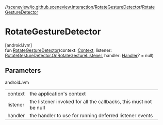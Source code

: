 //[sceneview](../../../index.md)/[io.github.sceneview.interaction](../index.md)/[RotateGestureDetector](index.md)/[RotateGestureDetector](-rotate-gesture-detector.md)

# RotateGestureDetector

[androidJvm]\
fun [RotateGestureDetector](-rotate-gesture-detector.md)(context: [Context](https://developer.android.com/reference/kotlin/android/content/Context.html), listener: [RotateGestureDetector.OnRotateGestureListener](-on-rotate-gesture-listener/index.md), handler: [Handler](https://developer.android.com/reference/kotlin/android/os/Handler.html)? = null)

## Parameters

androidJvm

| | |
|---|---|
| context | the application's context |
| listener | the listener invoked for all the callbacks, this must not be null |
| handler | the handler to use for running deferred listener events |
